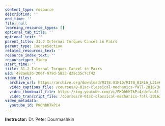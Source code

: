```yaml
---
content_type: resource
description: ''
end_time: ''
file: null
learning_resource_types: []
optional_tab_title: ''
optional_text: ''
parent_title: 31.2 Internal Torques Cancel in Pairs
parent_type: CourseSection
related_resources_text: ''
resource_index_text: ''
resourcetype: Video
start_time: ''
title: 31.2 Internal Torques Cancel in Pairs
uid: 492aeb2b-206f-979d-5823-d29c35c7cf42
video_files:
  archive_url: https://archive.org/download/MIT8.01F16/MIT8_01F16_L31v02_360p.mp4
  video_captions_file: /courses/8-01sc-classical-mechanics-fall-2016/3ca3cdd10177563780d625eb31f90794_PKOhhK7kPi4.vtt
  video_thumbnail_file: https://img.youtube.com/vi/PKOhhK7kPi4/default.jpg
  video_transcript_file: /courses/8-01sc-classical-mechanics-fall-2016/fa2c6995d509ebf7a402c7c8aed4057a_PKOhhK7kPi4.pdf
video_metadata:
  youtube_id: PKOhhK7kPi4
---
```


**Instructor:** Dr. Peter Dourmashkin